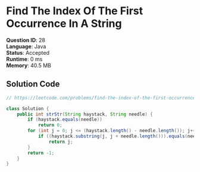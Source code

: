# Find The Index Of The First Occurrence In A String

**Question ID**: 28  
**Language**: Java  
**Status**: Accepted  
**Runtime**: 0 ms  
**Memory**: 40.5 MB  

## Solution Code
```java
// https://leetcode.com/problems/find-the-index-of-the-first-occurrence-in-a-string

class Solution {
    public int strStr(String haystack, String needle) {
        if (haystack.equals(needle))
            return 0;
        for (int j = 0; j <= (haystack.length() - needle.length()); j++) {
            if ((haystack.substring(j, j + needle.length())).equals(needle))
                return j;
        }
        return -1;
    }
}
```

